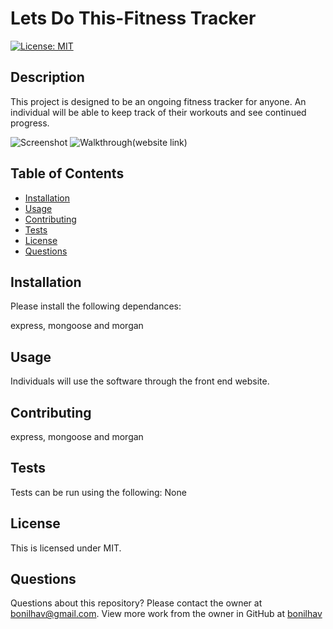 # Lets Do This-Fitness Tracker

  [![License: MIT](https://img.shields.io/badge/License-MIT-yellow.svg)](https://opensource.org/licenses/MIT)
  
  ## Description
  This project is designed to be an ongoing fitness tracker for anyone. An individual will be able to keep track of their workouts and see continued progress.

  ![Screenshot]()
  ![Walkthrough]()(website link)

  ## Table of Contents

  * [Installation](#installation)
  * [Usage](#usage)
  * [Contributing](#contributing)
  * [Tests](#tests)
  * [License](#license)
  * [Questions](#questions)

  ## Installation

  Please install the following dependances:

  express, mongoose and morgan

  ## Usage

  Individuals will use the software through the front end website. 

  ## Contributing

  express, mongoose and morgan

  ## Tests
  
  Tests can be run using the following:
  None

  ## License
  
  This is licensed under MIT.
  
  ## Questions

  Questions about this repository? Please contact the owner at [bonilhav@gmail.com](mailto:bonilhav@gmail.com). View more work from the owner in GitHub at [bonilhav](https://github.com/bonilhav)
